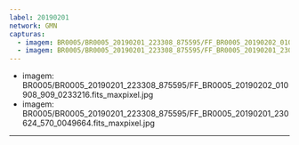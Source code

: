 ```yaml
---
label: 20190201
network: GMN
capturas:
  - imagem: BR0005/BR0005_20190201_223308_875595/FF_BR0005_20190202_010908_909_0233216.fits_maxpixel.jpg
  - imagem: BR0005/BR0005_20190201_223308_875595/FF_BR0005_20190201_230624_570_0049664.fits_maxpixel.jpg
---
```

  - imagem: BR0005/BR0005_20190201_223308_875595/FF_BR0005_20190202_010908_909_0233216.fits_maxpixel.jpg
  - imagem: BR0005/BR0005_20190201_223308_875595/FF_BR0005_20190201_230624_570_0049664.fits_maxpixel.jpg
---
